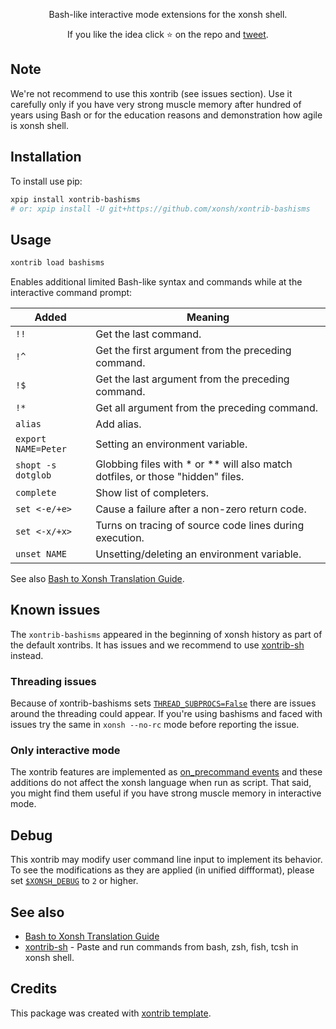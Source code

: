 <p align="center">
Bash-like interactive mode extensions for the xonsh shell.
</p>

<p align="center">
If you like the idea click ⭐ on the repo and <a href="https://twitter.com/intent/tweet?text=Nice%20xontrib%20for%20the%20xonsh%20shell!&url=https://github.com/xonsh/xontrib-bashisms" target="_blank">tweet</a>.
</p>

## Note

We're not recommend to use this xontrib (see issues section). Use it carefully only if you have very strong muscle memory after hundred of years using Bash or for the education reasons and demonstration how agile is xonsh shell.

## Installation

To install use pip:

```bash
xpip install xontrib-bashisms
# or: xpip install -U git+https://github.com/xonsh/xontrib-bashisms
```

## Usage
```bash
xontrib load bashisms
```

Enables additional limited Bash-like syntax and commands while at the interactive command prompt:

| Added  | Meaning  |
|---|---|
| `!!`  | Get the last command.  |
| `!^`  | Get the first argument from the preceding command.  |
| `!$`  | Get the last argument from the preceding command.  |
| `!*`  | Get all argument from the preceding command.  |
| `alias`  | Add alias.  |
| `export NAME=Peter`  | Setting an environment variable.  |
| `shopt -s dotglob`  | Globbing files with * or ** will also match dotfiles, or those "hidden" files.  |
| `complete`  | Show list of completers.  |
| `set <-e/+e>`  |  Cause a failure after a non-zero return code.  |
| `set <-x/+x>` | Turns on tracing of source code lines during execution. |
| `unset NAME`  | Unsetting/deleting an environment variable.  |

See also [Bash to Xonsh Translation Guide](https://xon.sh/bash_to_xsh.html).

## Known issues

The `xontrib-bashisms` appeared in the beginning of xonsh history as part of the default xontribs. It has issues and we recommend to use [xontrib-sh](https://github.com/anki-code/xontrib-sh) instead.

### Threading issues

Because of xontrib-bashisms sets [`THREAD_SUBPROCS=False`](https://xon.sh/envvars.html#thread-subprocs) there are issues around the threading could appear. If you're using bashisms and faced with issues try the same in `xonsh --no-rc` mode before reporting the issue.

### Only interactive mode

The xontrib features are implemented as [on_precommand events](https://xon.sh/events.html#on-precommand) and
these additions do not affect the xonsh language when run as script.
That said, you might find them useful if you have strong muscle memory in interactive mode.

## Debug

This xontrib may modify user command line input to implement its behavior.
To see the modifications as they are applied (in unified diffformat), please set [`$XONSH_DEBUG`](https://xon.sh/envvars.html#xonsh-debug) to `2` or higher.

## See also

* [Bash to Xonsh Translation Guide](https://xon.sh/bash_to_xsh.html)
* [xontrib-sh](https://github.com/anki-code/xontrib-sh) - Paste and run commands from bash, zsh, fish, tcsh in xonsh shell.

## Credits

This package was created with [xontrib template](https://github.com/xonsh/xontrib-template).
